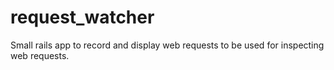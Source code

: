request_watcher
===============

Small rails app to record and display web requests to be used for inspecting web requests. 
